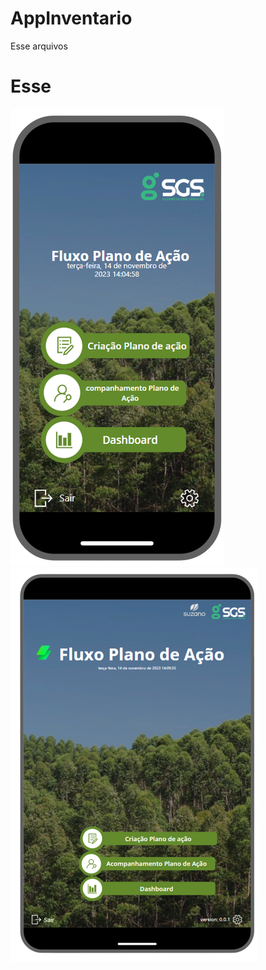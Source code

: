 # AppInventario
Esse arquivos 

# Esse

![](./imgs/Captura_de_tela_2023-11-14_140549-removebg-preview.png)<br>
![](./imgs/Captura_de_tela_2023-11-14_140956-removebg-preview.png)<br>